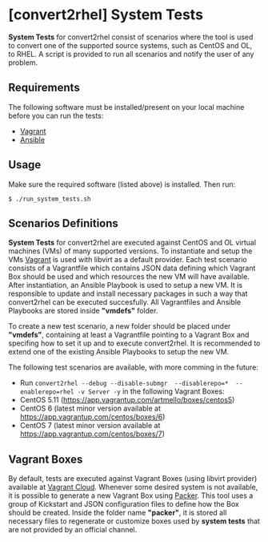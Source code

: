# [convert2rhel] System Tests

**System Tests** for convert2rhel consist of scenarios where the tool is used to convert one of the supported source systems, such as CentOS and OL, to RHEL. A script is provided to run all scenarios and notify the user of any problem.

## Requirements

The following software must be installed/present on your local machine before you can run the tests:

  - [Vagrant](http://vagrantup.com/)
  - [Ansible](https://docs.ansible.com/ansible/latest/installation_guide/intro_installation.html)

## Usage

Make sure the required software (listed above) is installed. Then run:

    $ ./run_system_tests.sh

## Scenarios Definitions

**System Tests** for convert2rhel are executed against CentOS and OL virtual machines (VMs) of many supported versions. To instantiate and setup the VMs [Vagrant](http://vagrantup.com/) is used with libvirt as a default provider. Each test scenario consists of a Vagrantfile which contains JSON data defining which Vagrant Box should be used and which resources the new VM will have available. After instantiation, an Ansible Playbook is used to setup a new VM. It is responsible to update and install necessary packages in such a way that convert2rhel can be executed succesfully. All Vagrantfiles and Ansible Playbooks are stored inside **"vmdefs"** folder.

To create a new test scenario, a new folder should be placed under **"vmdefs"**, containing at least a Vagrantfile pointing to a Vagrant Box and specifing how to set it up and to execute convert2rhel. It is recommended to extend one of the existing Ansible Playbooks to setup the new VM.

The following test scenarios are available, with more comming in the future:
- Run `convert2rhel --debug --disable-submgr  --disablerepo=*  --enablerepo=rhel -v Server -y` in the following Vagrant Boxes:
 - CentOS 5.11 (https://app.vagrantup.com/artmello/boxes/centos5)
 - CentOS 6 (latest minor version available at https://app.vagrantup.com/centos/boxes/6)
 - CentOS 7 (latest minor version available at https://app.vagrantup.com/centos/boxes/7)

## Vagrant Boxes

By default, tests are executed against Vagrant Boxes (using libvirt provider) available at [Vagrant Cloud](https://app.vagrantup.com/). Whenever some desired system is not available, it is possible to generate a new Vagrant Box using [Packer](http://www.packer.io/). This tool uses a group of Kickstart and JSON configuration files to define how the Box should be created. Inside the folder name **"packer"**, it is stored all necessary files to regenerate or customize boxes used by **system tests** that are not provided by an official channel.

